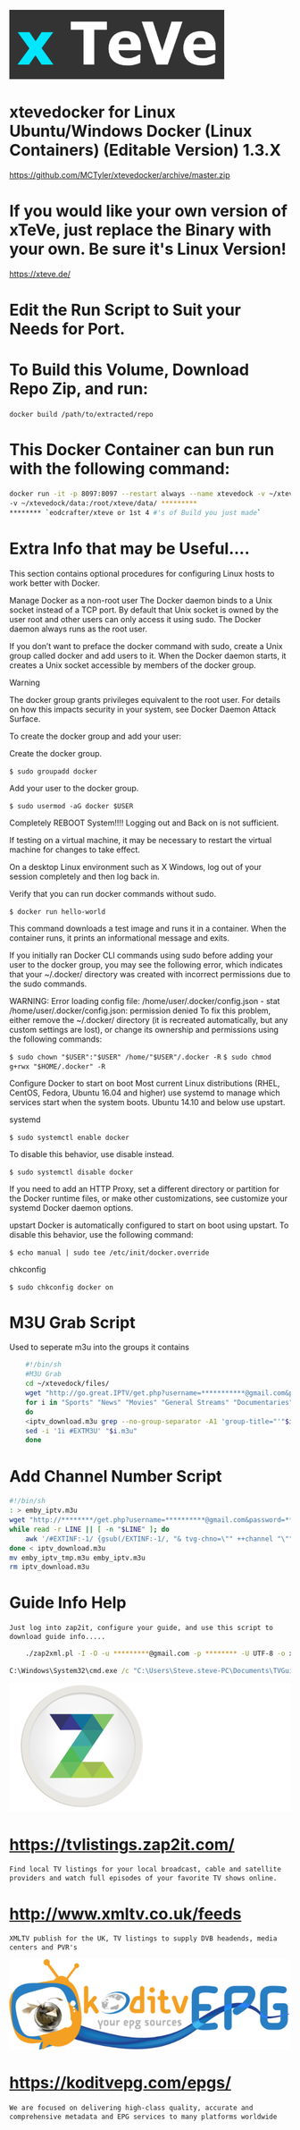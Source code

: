 ![alt text](https://github.com/MCTyler/xtevedocker/blob/master/xteve.png)    
# xtevedocker for Linux Ubuntu/Windows Docker (Linux Containers) (Editable Version) 1.3.X
https://github.com/MCTyler/xtevedocker/archive/master.zip
# If you would like your own version of xTeVe, just replace the Binary with your own. Be sure it's Linux Version!
https://xteve.de/
# Edit the Run Script to Suit your Needs for Port.
# To Build this Volume, Download Repo Zip, and run:

`docker build /path/to/extracted/repo`

# This Docker Container can bun run with the following command:
```bash
docker run -it -p 8097:8097 --restart always --name xtevedock -v ~/xtevedock/files:/root/xteve/ 
-v ~/xtevedock/data:/root/xteve/data/ *********
******** `eodcrafter/xteve or 1st 4 #'s of Build you just made`
```
# Extra Info that may be Useful....
This section contains optional procedures for configuring Linux hosts to work better with Docker.

Manage Docker as a non-root user
The Docker daemon binds to a Unix socket instead of a TCP port. By default that Unix socket is owned by the user root and other users can only access it using sudo. The Docker daemon always runs as the root user.

If you don’t want to preface the docker command with sudo, create a Unix group called docker and add users to it. When the Docker daemon starts, it creates a Unix socket accessible by members of the docker group.

Warning

The docker group grants privileges equivalent to the root user. For details on how this impacts security in your system, see Docker Daemon Attack Surface.

To create the docker group and add your user:

Create the docker group.

```$ sudo groupadd docker```

Add your user to the docker group.

```$ sudo usermod -aG docker $USER```

Completely REBOOT System!!!! Logging out and Back on is not sufficient.

If testing on a virtual machine, it may be necessary to restart the virtual machine for changes to take effect.

On a desktop Linux environment such as X Windows, log out of your session completely and then log back in.

Verify that you can run docker commands without sudo.

```$ docker run hello-world```

This command downloads a test image and runs it in a container. When the container runs, it prints an informational message and exits.

If you initially ran Docker CLI commands using sudo before adding your user to the docker group, you may see the following error, which indicates that your ~/.docker/ directory was created with incorrect permissions due to the sudo commands.

WARNING: Error loading config file: /home/user/.docker/config.json -
stat /home/user/.docker/config.json: permission denied
To fix this problem, either remove the ~/.docker/ directory (it is recreated automatically, but any custom settings are lost), or change its ownership and permissions using the following commands:

```$ sudo chown "$USER":"$USER" /home/"$USER"/.docker -R```
```$ sudo chmod g+rwx "$HOME/.docker" -R```

Configure Docker to start on boot
Most current Linux distributions (RHEL, CentOS, Fedora, Ubuntu 16.04 and higher) use systemd to manage which services start when the system boots. Ubuntu 14.10 and below use upstart.

systemd

```$ sudo systemctl enable docker```

To disable this behavior, use disable instead.

```$ sudo systemctl disable docker```

If you need to add an HTTP Proxy, set a different directory or partition for the Docker runtime files, or make other customizations, see customize your systemd Docker daemon options.

upstart
Docker is automatically configured to start on boot using upstart. To disable this behavior, use the following command:

```$ echo manual | sudo tee /etc/init/docker.override```

chkconfig

```$ sudo chkconfig docker on```

# M3U Grab Script
Used to seperate m3u into the groups it contains

```bash
    #!/bin/sh
    #M3U Grab
    cd ~/xtevedock/files/
    wget "http://go.great.IPTV/get.php?username=***********@gmail.com&password=**********&type=m3u_plus&output=hls" -O iptv_download.m3u
    for i in "Sports" "News" "Movies" "General Streams" "Documentaries" "Kids" "Regional Locals" "Mini Series" "Music" "NCAAF" "NETFLIX  (series)" "NFL" "RADIO" "VOD - Action" "VOD - Animation" "VOD -  BOX SET" "VOD - Comedy" "VOD - Drama + Crime" "VOD - Family" "VOD - Horror" "VOD - KIDS TV" "VOD - Fantasy - SciFi" "Star Trek TNG (series)" "VOD - Superheroes" "VOD - Western"
    do
    <iptv_download.m3u grep --no-group-separator -A1 'group-title="'"$i"\" >"$i.m3u"
    sed -i '1i #EXTM3U' "$i.m3u"
    done
```

# Add Channel Number Script

```bash
#!/bin/sh
: > emby_iptv.m3u
wget "http://********/get.php?username=**********@gmail.com&password=***********&type=m3u_plus&output=hls" -O iptv_download.m3u
while read -r LINE || [ -n "$LINE" ]; do
	awk '/#EXTINF:-1/ {gsub(/EXTINF:-1/, "& tvg-chno=\"" ++channel "\"")} 1' >> emby_iptv_tmp.m3u
done < iptv_download.m3u
mv emby_iptv_tmp.m3u emby_iptv.m3u
rm iptv_download.m3u
```
# Guide Info Help
    Just log into zap2it, configure your guide, and use this script to download guide info.....
```bash
    ./zap2xml.pl -I -O -u *********@gmail.com -p ******** -U UTF-8 -o xmltv.xml
```
```bat
C:\Windows\System32\cmd.exe /c "C:\Users\Steve.steve-PC\Documents\TVGuide\zap2xml.exe -I -O -u ***********@gmail.com -p ********** -U UTF-8 -o xmltv.xml"
```
![alt text](https://github.com/MCTyler/xtevedocker/blob/master/logo.png)    

# https://tvlistings.zap2it.com/
    Find local TV listings for your local broadcast, cable and satellite providers and watch full episodes of your favorite TV shows online.

# http://www.xmltv.co.uk/feeds
    XMLTV publish for the UK, TV listings to supply DVB headends, media centers and PVR's

![alt text](https://github.com/MCTyler/xtevedocker/blob/master/koditv.png)

# https://koditvepg.com/epgs/
    We are focused on delivering high-class quality, accurate and comprehensive metadata and EPG services to many platforms worldwide
